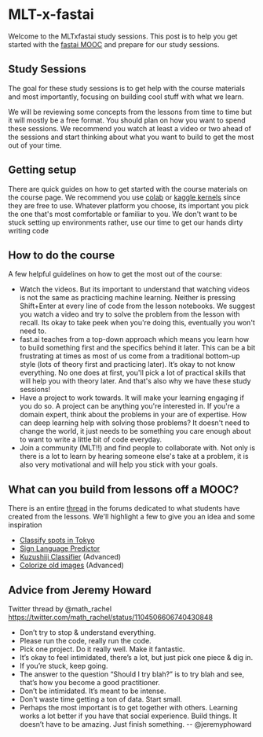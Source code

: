 # MLT-x-fastai
Welcome to the MLTxfastai study sessions. This post is to help you get started with the [fastai MOOC](https://course.fast.ai/) and prepare for our study sessions. 

## Study Sessions
The goal for these study sessions is to get help with the course materials and most importantly, focusing on building cool stuff with what we learn.

We will be reviewing some concepts from the lessons from time to time but it will mostly be a free format. You should plan on how you want to spend these sessions. We recommend you watch at least a video or two ahead of the sessions and start thinking about what you want to build to get the most out of your time.

## Getting setup
There are quick guides on how to get started with the course materials on the course page. We recommend you use [colab](https://course.fast.ai/start_colab.html) or [kaggle kernels](https://course.fast.ai/start_kaggle.html) since they are free to use. Whatever platform you choose, its important you pick the one that's most comfortable or familiar to you. We don't want to be stuck setting up environments rather, use our time to get our hands dirty writing code

## How to do the course
A few helpful guidelines on how to get the most out of the course:
- Watch the videos. But its important to understand that watching videos is not the same as practicing machine learning. Neither is pressing Shift+Enter at every line of code from the lesson notebooks. We suggest you watch a video and try to solve the problem from the lesson with recall. Its okay to take peek when you're doing this, eventually you won't need to.
-  fast.ai teaches from a top-down approach which means you learn how to build something first and the specifics behind it later. This can be a bit frustrating at times as most of us come from a traditional bottom-up style (lots of theory first and practicing later). It’s okay to not know everything. No one does at first, you'll pick a lot of practical skills that will help you with theory later. And that's also why we have these study sessions!
- Have a project to work towards. It will make your learning engaging if you do so. A project can be anything you're interested in. If you're a domain expert, think about the problems in your are of expertise. How can deep learning help with solving those problems? It doesn't need to change the world, it just needs to be something you care enough about to want to write a little bit of code everyday.
- Join a community (MLT!!) and find people to collaborate with. Not only is there is a lot to learn by hearing someone else's take at a problem, it is also very motivational and will help you stick with your goals. 

## What can you build from lessons off a MOOC?
There is an entire [thread](https://forums.fast.ai/t/share-your-work-here/27676/839) in the forums dedicated to what students have created from the lessons. We'll highlight a few to give you an idea and some inspiration

- [Classify spots in Tokyo](https://github.com/anz9990/ml-carnival/tree/master/tokyo_spots_classifier)
- [Sign Language Predictor](https://github.com/keyurparalkar/ASL-live-predictor)
- [Kuzushiji Classifier](https://github.com/Machine-Learning-Tokyo/kuzushiji-lite) (Advanced)
- [Colorize old images](https://github.com/jantic/DeOldify) (Advanced)

## Advice from Jeremy Howard
Twitter thread by @math_rachel
https://twitter.com/math_rachel/status/1104506606740430848

- Don’t try to stop & understand everything.
- Please run the code, really run the code.
- Pick one project. Do it really well. Make it fantastic.
- It’s okay to feel intimidated, there’s a lot, but just pick one piece & dig in.
- If you’re stuck, keep going.
- The answer to the question “Should I try blah?” is to try blah and see, that’s how you become a good practitioner.
- Don’t be intimidated. It’s meant to be intense.
- Don't waste time getting a ton of data. Start small.
- Perhaps the most important is to get together with others. Learning works a lot better if you have that social experience. Build things. It doesn’t have to be amazing. Just finish something. -- @jeremyphoward
